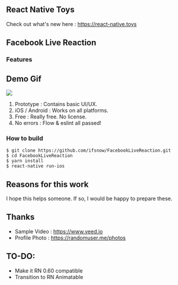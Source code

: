 ## React Native Toys

Check out what's new here : https://react-native.toys

## Facebook Live Reaction

### Features

## Demo Gif

![](demo.gif)

1. Prototype : Contains basic UI/UX.
2. iOS / Android : Works on all platforms.
3. Free : Really free. No license.
4. No errors : Flow & eslint all passed!

### How to build

```shell
$ git clone https://github.com/ifsnow/FacebookLiveReaction.git
$ cd FacebookLiveReaction
$ yarn install
$ react-native run-ios
```

## Reasons for this work

I hope this helps someone. If so, I would be happy to prepare these.

## Thanks

- Sample Video : https://www.veed.io
- Profile Photo : https://randomuser.me/photos

## TO-DO:

- Make it RN 0.60 compatible
- Transition to RN Animatable
